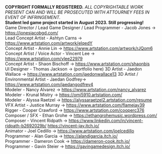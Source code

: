 **COPYRIGHT FORMALLY REGISTERED.** *ALL COPYRIGHTABLE WORK PRESENT CAN AND WILL BE PROSECUTED WITH ATTOURNEY FEES IN EVENT OF INFRINGEMENT.*<br/>
**Student led game project started in August 2023. Still progressing!** <br/>
Game Director / Lead Game Designer / Lead Programmer - Jacob Jones -> https://jonesjacobgd.com/ <br/>
Lead Concept Artist - Ashtyn Carns -> https://www.artstation.com/artwork/elqedY <br/>
Concept Artist - Annie Lin -> https://www.artstation.com/artwork/rJQom6 <br/>
Concept Artist / Voice Actor - Vincent Lee -> https://www.artstation.com/vlee22979 <br/>
Concept Artist - Shaon Bischoff -> https://www.artstation.com/shaonbis <br/>
UI Designer - Thomas Jackson -> (portfolio here)
3D Artist - Jaedon Wallace -> https://www.artstation.com/jaedonwallace13
3D Artist / Environmental Artist - Jaedan Godfrey-> https://www.artstation.com/jaedangodfrey4 <br/>
Modeler - Nancy Alvarez -> https://www.artstation.com/nancy_alvarez
Modeler - Krunal Mistry -> https://omi5910.artstation.com/ <br/>
Modeler - Alyssa Raetzel -> https://alyssaraetzel2.artstation.com/resume <br/>
VFX Artist - Justice Murray -> https://www.artstation.com/flamejay39 <br/> 
Rigger - Cooper Crawford -> https://www.artstation.com/cooperc376 <br/>
Composer / SFX - Ethan Grohe -> https://ethangrohemusic.wordpress.com/ <br/>
Composer - Vincent Ridpath -> https://www.linkedin.com/in/vincent-ridpath-b2692029b/ https://vincent-jay.itch.io/ <br/>
Animator - Joel Cedillo -> https://www.artstation.com/joelcedillo <br/>
Programmer - Alan Garcia -> https://alandigarcia.itch.io/ <br/>
Programmer - Dameron Cook -> https://dameron-cook.itch.io/ <br/>
Programmer - Gavin Steier -> https://gavingamedesign.itch.io/ <br/>

